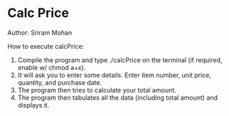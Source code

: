 # Calc Price

Author: Sriram Mohan

How to execute calcPrice:
  1. Compile the program and type ./calcPrice on the terminal (if required, enable w/ chmod a+x).
  2. It will ask you to enter some details. Enter item number, unit price, quantity, and purchase date.
  3. The program then tries to calculate your total amount.
  4. The program then tabulates all the data (including total amount) and displays it.
